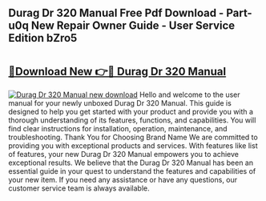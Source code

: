 ## Durag Dr 320 Manual Free Pdf Download - Part-u0q New Repair Owner Guide - User Service Edition bZro5

# <h2><a href="http://bc98696.oget.top/?id=Durag+Dr+320+Manual">🔗Download New 👉🔴 Durag Dr 320 Manual</a></h2>

[![Durag Dr 320 Manual new download](https://i.imgur.com/5g1atiW.png)](http://bc98696.oget.top/?id=Durag+Dr+320+Manual)
Hello and welcome to the user manual for your newly unboxed Durag Dr 320 Manual. This guide is designed to help you get started with your product and provide you with a thorough understanding of its features, functions, and capabilities. You will find clear instructions for installation, operation, maintenance, and troubleshooting. Thank You for Choosing Brand Name We are committed to providing you with exceptional products and services. With features like list of features, your new Durag Dr 320 Manual empowers you to achieve exceptional results. We believe that the Durag Dr 320 Manual has been an essential guide in your quest to understand the features and capabilities of your new item. If you need any assistance or have any questions, our customer service team is always available.
